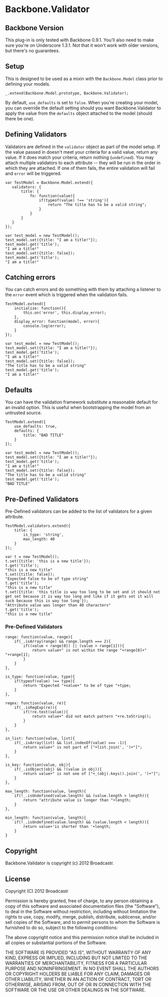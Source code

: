 # Backbone.Validator

## Backbone Version
This plug-in is only tested with Backbone 0.9.1.  You'll also need to make sure you're on Underscore 1.3.1.  Not that it won't work with older versions, but there's no guarantees.

## Setup
This is designed to be used as a mixin with the `Backbone.Model` class prior to defining your models.

    _.extend(Backbone.Model.prototype, Backbone.Validator);
    
By default, `use_defaults` is set to `false`.  When you're creating your model, you can override the default setting should you want Backbone.Validator to apply the value from the `defaults` object attached to the model (should there be one).

## Defining Validators
Validators are defined in the `validator` object as part of the model setup.  If the value passed in doesn't meet your criteria for a valid value, return any value.  If it does match your criteria, return nothing (`undefined`).  You may attach multiple validators to each attribute -- they will be run in the order in which they are attached.  If one of them fails, the entire validation will fail and `error` will be triggered.


    var TestModel = Backbone.Model.extend({
       validators: {
           title: {
               fn: function(value){
                   if(typeof(value) !== 'string'){
                       return "The title has to be a valid string";
                   }
               }
           }
       }
    });

    var test_model = new TestModel();
    test_model.set({title: "I am a title!"});
    test_model.get('title');
    "I am a title!"
    test_model.set({title: false});
    test_model.get('title');
    "I am a title!"

   
   
## Catching errors
You can catch errors and do something with them by attaching a listener to the `error` event which is triggered when the validation fails.

    TestModel.extend({
        initialize: function(){
            this.on('error', this.display_error);
        },
        display_error: function(model, error){
            console.log(error);
        }
    });
    
    var test_model = new TestModel();
    test_model.set({title: "I am a title!"});
    test_model.get('title');
    "I am a title!"
    test_model.set({title: false});
    "The title has to be a valid string"
    test_model.get('title');
    "I am a title!" 
    
## Defaults
You can have the validation framework substitute a reasonable default for an invalid option.  This is useful when bootstrapping the model from an untrusted source.

    TestModel.extend({
        use_defaults: true,
        defaults: {
            title: "BAD TITLE"
        }
    });
    
    var test_model = new TestModel();
    test_model.set({title: "I am a title!"});
    test_model.get('title');
    "I am a title!"
    test_model.set({title: false});
    "The title has to be a valid string"
    test_model.get('title');
    "BAD TITLE"

## Pre-Defined Validators
Pre-Defined validators can be added to the list of validators for a given attribute.

    TestModel.validators.extend({
        title: {
            is_type: 'string',
            max_length: 40
        }
    });
    
    var t = new TestModel();
    t.set({title: 'this is a new title'});
    t.get('title');
    "this is a new title"
    t.set({title: false});
    "Expected false to be of type string"
    t.get('title');
    "this is a new title"    
    t.set({title: 'this title is way too long to be set and it should not get set because it is way too long and like if it gets set it will suck because this is way too long'});
    "Attribute value was longer than 40 characters"
    t.get('title');    
    "this is a new title"

### Pre-Defined Validators

    range: function(value, range){
        if(_.isArray(range) && range.length === 2){
            if((value < range[0]) || (value > range[1])){
                return value+" is not within the range "+range[0]+" "+range[1];
            }
        }
    },

    is_type: function(value, type){
        if(typeof(value) !== type){
            return "Expected "+value+" to be of type "+type;
        }
    },

    regex: function(value, re){
        if(_.isRegExp(re)){
            if(!re.test(value)){
                return value+" did not match pattern "+re.toString();
            }
        }
    },

    in_list: function(value, list){
        if(_.isArray(list) && list.indexOf(value) === -1){
            return value+" is not part of ["+list.join(', ')+"]";
        }
    },

    is_key: function(value, obj){
        if(_.isObject(obj) && !(value in obj)){
            return value+" is not one of ["+_(obj).keys().join(', ')+"]";
        }
    },

    max_length: function(value, length){
        if(!_.isUndefined(value.length) && (value.length > length)){
            return "attribute value is longer than "+length;
        }
    },

    min_length: function(value, length){
        if(!_.isUndefined(value.length) && (value.length < length)){
            return value+'is shorter than '+length;
        }
    }



## Copyright
Backbone.Validator is copyright (c) 2012 Broadcastr.

## License
Copyright (C) 2012 Broadcastr

Permission is hereby granted, free of charge, to any person obtaining a copy of this software and associated documentation files (the "Software"), to deal in the Software without restriction, including without limitation the rights to use, copy, modify, merge, publish, distribute, sublicense, and/or sell copies of the Software, and to permit persons to whom the Software is furnished to do so, subject to the following conditions:

The above copyright notice and this permission notice shall be included in all copies or substantial portions of the Software.

THE SOFTWARE IS PROVIDED "AS IS", WITHOUT WARRANTY OF ANY KIND, EXPRESS OR IMPLIED, INCLUDING BUT NOT LIMITED TO THE WARRANTIES OF MERCHANTABILITY, FITNESS FOR A PARTICULAR PURPOSE AND NONINFRINGEMENT. IN NO EVENT SHALL THE AUTHORS OR COPYRIGHT HOLDERS BE LIABLE FOR ANY CLAIM, DAMAGES OR OTHER LIABILITY, WHETHER IN AN ACTION OF CONTRACT, TORT OR OTHERWISE, ARISING FROM, OUT OF OR IN CONNECTION WITH THE SOFTWARE OR THE USE OR OTHER DEALINGS IN THE SOFTWARE.